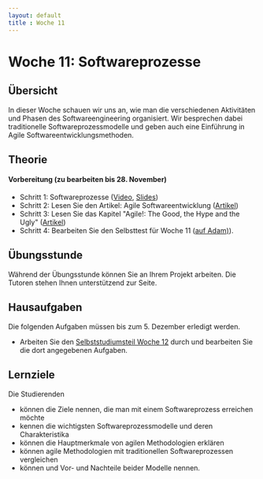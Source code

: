 ```yaml
---
layout: default
title : Woche 11
---
```


# Woche 11: Softwareprozesse

## Übersicht

In dieser Woche schauen wir uns an, wie man die verschiedenen Aktivitäten und Phasen
des Softwareengineering organisiert. Wir besprechen dabei traditionelle Softwareprozessmodelle
und geben auch eine Einführung in Agile Softwareentwicklungsmethoden.

## Theorie

####  Vorbereitung (zu bearbeiten bis 28. November)

* Schritt 1: Softwareprozesse ([Video](https://unibas.cloud.panopto.eu/Panopto/Pages/Viewer.aspx?id=412f9e91-dde8-467a-b3b6-b07c008935ca), [Slides](./slides/Prozesse.pdf))
* Schritt 2: Lesen Sie den Artikel: Agile Softwareentwicklung  ([Artikel](./agile))
* Schritt 3: Lesen Sie das Kapitel "Agile!: The Good, the Hype and the Ugly"  ([Artikel](./agile-critic.html))
* Schritt 4: Bearbeiten Sie den Selbsttest für Woche 11 ([auf Adam)](https://adam.unibas.ch/goto_adam_tst_1646918.html)).

## Übungsstunde

Während der Übungsstunde können Sie an Ihrem Projekt arbeiten. Die Tutoren stehen Ihnen unterstützend zur Seite.	

## Hausaufgaben

Die folgenden Aufgaben müssen bis zum 5. Dezember erledigt werden. 
- Arbeiten Sie den [Selbststudiumsteil Woche 12](../week12/index) durch und bearbeiten Sie die dort angegebenen Aufgaben. 


## Lernziele

Die Studierenden

- können die Ziele nennen, die man mit einem Softwareprozess erreichen möchte
- kennen die wichtigsten Softwareprozessmodelle und deren Charakteristika
- können die Hauptmerkmale von agilen Methodologien erklären
- können agile Methodologien mit traditionellen Softwareprozessen vergleichen 
- können und Vor- und Nachteile beider Modelle nennen. 

